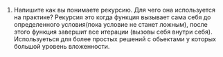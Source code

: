 1. Напишите как вы понимаете рекурсию. Для чего она используется на практике?
	Рекурсия это когда функция вызывает сама себя до определенного условия(пока условие
	не станет ложным), после этого функция завершит все итерации (вызовы себя внутри себя).
	Используеться для более простых решений с обьектами у которых большой уровень вложенности.